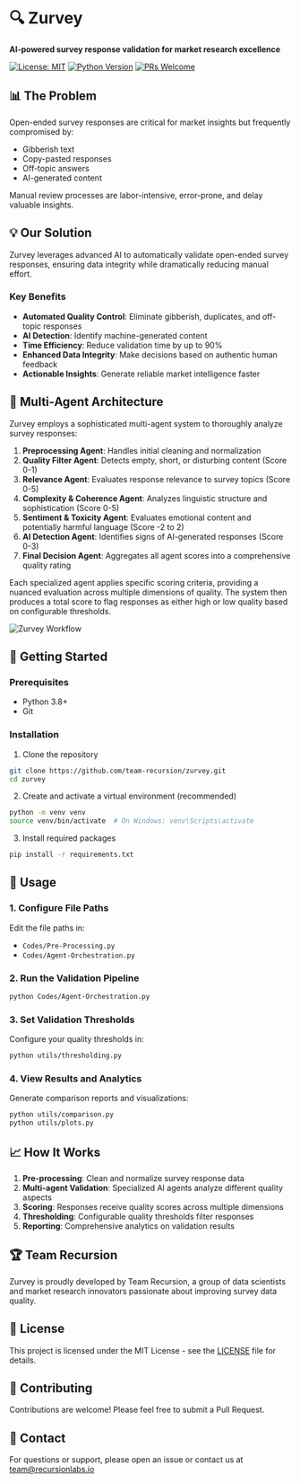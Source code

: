 # 🔍 Zurvey

**AI-powered survey response validation for market research excellence**

[![License: MIT](https://img.shields.io/badge/License-MIT-yellow.svg)](https://opensource.org/licenses/MIT)
[![Python Version](https://img.shields.io/badge/python-3.8%2B-blue.svg)](https://www.python.org/downloads/)
[![PRs Welcome](https://img.shields.io/badge/PRs-welcome-brightgreen.svg)](CONTRIBUTING.md)

## 📊 The Problem

Open-ended survey responses are critical for market insights but frequently compromised by:
- Gibberish text
- Copy-pasted responses
- Off-topic answers
- AI-generated content

Manual review processes are labor-intensive, error-prone, and delay valuable insights.

## 💡 Our Solution

Zurvey leverages advanced AI to automatically validate open-ended survey responses, ensuring data integrity while dramatically reducing manual effort.

### Key Benefits

- **Automated Quality Control**: Eliminate gibberish, duplicates, and off-topic responses
- **AI Detection**: Identify machine-generated content
- **Time Efficiency**: Reduce validation time by up to 90%
- **Enhanced Data Integrity**: Make decisions based on authentic human feedback
- **Actionable Insights**: Generate reliable market intelligence faster

## 🧠 Multi-Agent Architecture

Zurvey employs a sophisticated multi-agent system to thoroughly analyze survey responses:

1. **Preprocessing Agent**: Handles initial cleaning and normalization
2. **Quality Filter Agent**: Detects empty, short, or disturbing content (Score 0-1)
3. **Relevance Agent**: Evaluates response relevance to survey topics (Score 0-5)
4. **Complexity & Coherence Agent**: Analyzes linguistic structure and sophistication (Score 0-5)
5. **Sentiment & Toxicity Agent**: Evaluates emotional content and potentially harmful language (Score -2 to 2)
6. **AI Detection Agent**: Identifies signs of AI-generated responses (Score 0-3)
7. **Final Decision Agent**: Aggregates all agent scores into a comprehensive quality rating

Each specialized agent applies specific scoring criteria, providing a nuanced evaluation across multiple dimensions of quality. The system then produces a total score to flag responses as either high or low quality based on configurable thresholds.

![Zurvey Workflow](assets/zurvey-workflow.png)

## 🚀 Getting Started

### Prerequisites

- Python 3.8+
- Git

### Installation

1. Clone the repository
```bash
git clone https://github.com/team-recursion/zurvey.git
cd zurvey
```

2. Create and activate a virtual environment (recommended)
```bash
python -m venv venv
source venv/bin/activate  # On Windows: venv\Scripts\activate
```

3. Install required packages
```bash
pip install -r requirements.txt
```

## 🔧 Usage

### 1. Configure File Paths

Edit the file paths in:
- `Codes/Pre-Processing.py`
- `Codes/Agent-Orchestration.py`

### 2. Run the Validation Pipeline

```bash
python Codes/Agent-Orchestration.py
```

### 3. Set Validation Thresholds

Configure your quality thresholds in:
```bash
python utils/thresholding.py
```

### 4. View Results and Analytics

Generate comparison reports and visualizations:
```bash
python utils/comparison.py
python utils/plots.py
```

## 📈 How It Works

1. **Pre-processing**: Clean and normalize survey response data
2. **Multi-agent Validation**: Specialized AI agents analyze different quality aspects
3. **Scoring**: Responses receive quality scores across multiple dimensions
4. **Thresholding**: Configurable quality thresholds filter responses
5. **Reporting**: Comprehensive analytics on validation results

## 🏆 Team Recursion

Zurvey is proudly developed by Team Recursion, a group of data scientists and market research innovators passionate about improving survey data quality.

## 📄 License

This project is licensed under the MIT License - see the [LICENSE](LICENSE) file for details.

## 🤝 Contributing

Contributions are welcome! Please feel free to submit a Pull Request.

## 📮 Contact

For questions or support, please open an issue or contact us at team@recursionlabs.io
